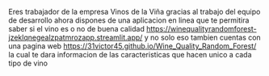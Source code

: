 Eres trabajador de la empresa Vinos de la Viña gracias al trabajo del equipo de desarrollo ahora dispones de una aplicacion en linea que te permitira saber si el vino es o no de buena calidad  https://winequalityrandomforest-jzeklqnegealzpatmrozapp.streamlit.app/ y no solo eso tambien cuentas con una pagina web https://31victor45.github.io/Wine_Quality_Random_Forest/ la cual te dara informacion de las caracteristicas que hacen unico a cada tipo de vino
